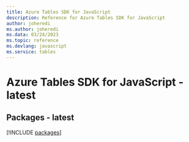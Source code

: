 ```yaml
---
title: Azure Tables SDK for JavaScript
description: Reference for Azure Tables SDK for JavaScript
author: joheredi
ms.author: joheredi
ms.data: 03/24/2023
ms.topic: reference
ms.devlang: javascript
ms.service: tables
---
```

# Azure Tables SDK for JavaScript - latest
## Packages - latest
[!INCLUDE [packages](tables-index.md)]